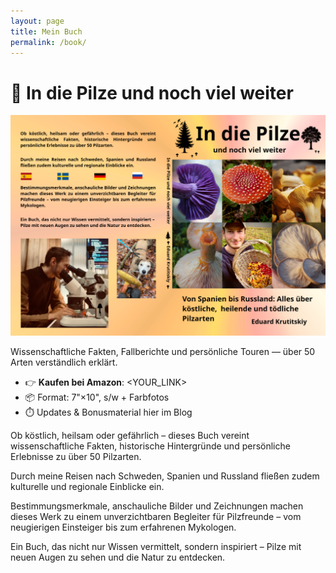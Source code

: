 ```yaml
---
layout: page
title: Mein Buch
permalink: /book/
---
```


# 📖 In die Pilze und noch viel weiter

![Alt text](/assets/img/cover.png)


Wissenschaftliche Fakten, Fallberichte und persönliche Touren — über 50 Arten verständlich erklärt.

- 👉 **Kaufen bei Amazon**: <YOUR_LINK>
- 📦 Format: 7"×10", s/w + Farbfotos
- ⏱️ Updates & Bonusmaterial hier im Blog



Ob köstlich, heilsam oder gefährlich – dieses Buch vereint wissenschaftliche Fakten, historische Hintergründe und persönliche Erlebnisse zu über 50 Pilzarten.

Durch meine Reisen nach Schweden, Spanien und Russland fließen zudem kulturelle und regionale Einblicke ein.

Bestimmungsmerkmale, anschauliche Bilder und Zeichnungen machen dieses Werk zu einem unverzichtbaren Begleiter für Pilzfreunde – vom neugierigen Einsteiger bis zum erfahrenen Mykologen.

Ein Buch, das nicht nur Wissen vermittelt, sondern inspiriert – Pilze mit neuen Augen zu sehen und die Natur zu entdecken.


